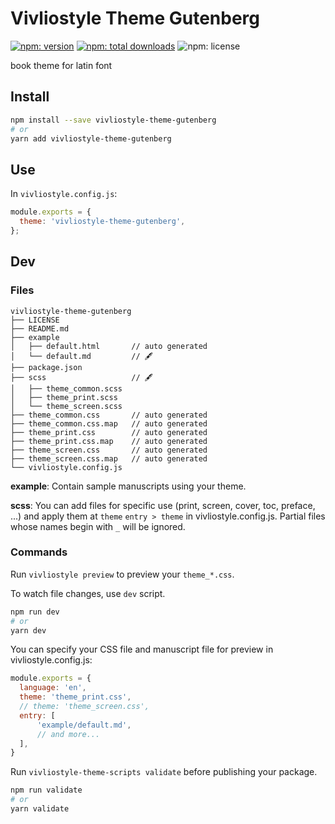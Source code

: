 # Vivliostyle Theme Gutenberg

[![npm: version](https://flat.badgen.net/npm/v/vivliostyle-theme-gutenberg)](https://npmjs.com/package/vivliostyle-theme-gutenberg)
[![npm: total downloads](https://flat.badgen.net/npm/dt/vivliostyle-theme-gutenberg)](https://npmjs.com/package/vivliostyle-theme-gutenberg)
![npm: license](https://flat.badgen.net/npm/license/vivliostyle-theme-gutenberg)

book theme for latin font

## Install

```bash
npm install --save vivliostyle-theme-gutenberg
# or
yarn add vivliostyle-theme-gutenberg
```

## Use

In `vivliostyle.config.js`:

```js
module.exports = {
  theme: 'vivliostyle-theme-gutenberg',
};
```

## Dev

### Files

```
vivliostyle-theme-gutenberg
├── LICENSE
├── README.md
├── example
│   ├── default.html       // auto generated
│   └── default.md         // 🖋
├── package.json
├── scss                   // 🖋
│   ├── theme_common.scss
│   ├── theme_print.scss
│   └── theme_screen.scss
├── theme_common.css       // auto generated
├── theme_common.css.map   // auto generated
├── theme_print.css        // auto generated
├── theme_print.css.map    // auto generated
├── theme_screen.css       // auto generated
├── theme_screen.css.map   // auto generated
└── vivliostyle.config.js
```

**example**: Contain sample manuscripts using your theme.

**scss**: You can add files for specific use (print, screen, cover, toc, preface, ...) and apply them at `theme` `entry > theme` in vivliostyle.config.js. Partial files whose names begin with `_` will be ignored.


### Commands

Run `vivliostyle preview` to preview your `theme_*.css`.

To watch file changes, use `dev` script.

```bash
npm run dev
# or
yarn dev
```

You can specify your CSS file and manuscript file for preview in vivliostyle.config.js:

```js
module.exports = {
  language: 'en',
  theme: 'theme_print.css',
  // theme: 'theme_screen.css',
  entry: [
      'example/default.md',
      // and more...
  ],
}
```

Run `vivliostyle-theme-scripts validate` before publishing your package.

```bash
npm run validate
# or
yarn validate
```
